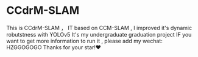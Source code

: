 # CCdrM-SLAM

This is CCdrM-SLAM ， IT based on CCM-SLAM , I improved it's dynamic robutstness with YOLOv5
It's my undergraduate graduation project 
IF you want to get more information to run it , please add my wechat: HZGGOGOGO
Thanks for your star!❤
